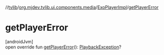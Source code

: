 //[tvlib](../../../index.md)/[org.mjdev.tvlib.ui.components.media](../index.md)/[ExoPlayerImpl](index.md)/[getPlayerError](get-player-error.md)

# getPlayerError

[androidJvm]\
open override fun [getPlayerError](get-player-error.md)(): [PlaybackException](https://developer.android.com/reference/kotlin/androidx/media3/common/PlaybackException.html)?
